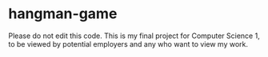 # hangman-game

Please do not edit this code. This is my final project for Computer Science 1, to be viewed by potential employers and any who want to view my work.
